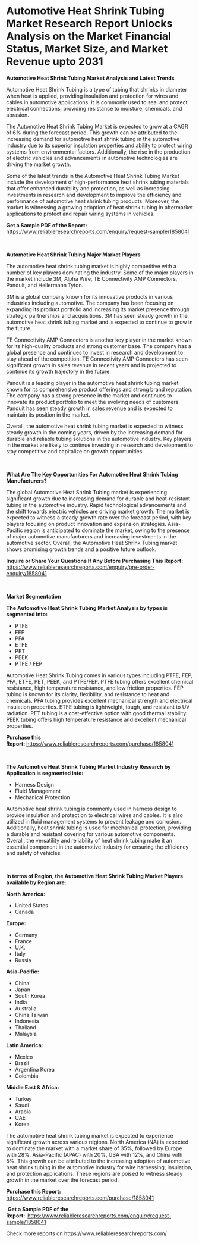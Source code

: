 <p><h1>Automotive Heat Shrink Tubing Market Research Report Unlocks Analysis on the Market Financial Status, Market Size, and Market Revenue upto 2031</h1></p><p><strong>Automotive Heat Shrink Tubing Market Analysis and Latest Trends</strong></p>
<p><p>Automotive Heat Shrink Tubing is a type of tubing that shrinks in diameter when heat is applied, providing insulation and protection for wires and cables in automotive applications. It is commonly used to seal and protect electrical connections, providing resistance to moisture, chemicals, and abrasion.</p><p>The Automotive Heat Shrink Tubing Market is expected to grow at a CAGR of 6% during the forecast period. This growth can be attributed to the increasing demand for automotive heat shrink tubing in the automotive industry due to its superior insulation properties and ability to protect wiring systems from environmental factors. Additionally, the rise in the production of electric vehicles and advancements in automotive technologies are driving the market growth.</p><p>Some of the latest trends in the Automotive Heat Shrink Tubing Market include the development of high-performance heat shrink tubing materials that offer enhanced durability and protection, as well as increasing investments in research and development to improve the efficiency and performance of automotive heat shrink tubing products. Moreover, the market is witnessing a growing adoption of heat shrink tubing in aftermarket applications to protect and repair wiring systems in vehicles.</p></p>
<p><strong>Get a Sample PDF of the Report:&nbsp;</strong> <a href="https://www.reliableresearchreports.com/enquiry/request-sample/1858041">https://www.reliableresearchreports.com/enquiry/request-sample/1858041</a></p>
<p>&nbsp;</p>
<p><strong>Automotive Heat Shrink Tubing Major Market Players</strong></p>
<p><p>The automotive heat shrink tubing market is highly competitive with a number of key players dominating the industry. Some of the major players in the market include 3M, Alpha Wire, TE Connectivity AMP Connectors, Panduit, and Hellermann Tyton.</p><p>3M is a global company known for its innovative products in various industries including automotive. The company has been focusing on expanding its product portfolio and increasing its market presence through strategic partnerships and acquisitions. 3M has seen steady growth in the automotive heat shrink tubing market and is expected to continue to grow in the future.</p><p>TE Connectivity AMP Connectors is another key player in the market known for its high-quality products and strong customer base. The company has a global presence and continues to invest in research and development to stay ahead of the competition. TE Connectivity AMP Connectors has seen significant growth in sales revenue in recent years and is projected to continue its growth trajectory in the future.</p><p>Panduit is a leading player in the automotive heat shrink tubing market known for its comprehensive product offerings and strong brand reputation. The company has a strong presence in the market and continues to innovate its product portfolio to meet the evolving needs of customers. Panduit has seen steady growth in sales revenue and is expected to maintain its position in the market.</p><p>Overall, the automotive heat shrink tubing market is expected to witness steady growth in the coming years, driven by the increasing demand for durable and reliable tubing solutions in the automotive industry. Key players in the market are likely to continue investing in research and development to stay competitive and capitalize on growth opportunities.</p></p>
<p>&nbsp;</p>
<p><strong>What Are The Key Opportunities For Automotive Heat Shrink Tubing Manufacturers?</strong></p>
<p><p>The global Automotive Heat Shrink Tubing market is experiencing significant growth due to increasing demand for durable and heat-resistant tubing in the automotive industry. Rapid technological advancements and the shift towards electric vehicles are driving market growth. The market is expected to witness a steady growth rate over the forecast period, with key players focusing on product innovation and expansion strategies. Asia-Pacific region is anticipated to dominate the market, owing to the presence of major automotive manufacturers and increasing investments in the automotive sector. Overall, the Automotive Heat Shrink Tubing market shows promising growth trends and a positive future outlook.</p></p>
<p><strong>Inquire or Share Your Questions If Any Before Purchasing This Report:</strong> <a href="https://www.reliableresearchreports.com/enquiry/pre-order-enquiry/1858041">https://www.reliableresearchreports.com/enquiry/pre-order-enquiry/1858041</a></p>
<p>&nbsp;</p>
<p><strong>Market Segmentation</strong></p>
<p><strong>The Automotive Heat Shrink Tubing Market Analysis by types is segmented into:</strong></p>
<p><ul><li>PTFE</li><li>FEP</li><li>PFA</li><li>ETFE</li><li>PET</li><li>PEEK</li><li>PTFE / FEP</li></ul></p>
<p><p>Automotive Heat Shrink Tubing comes in various types including PTFE, FEP, PFA, ETFE, PET, PEEK, and PTFE/FEP. PTFE tubing offers excellent chemical resistance, high temperature resistance, and low friction properties. FEP tubing is known for its clarity, flexibility, and resistance to heat and chemicals. PFA tubing provides excellent mechanical strength and electrical insulation properties. ETFE tubing is lightweight, tough, and resistant to UV radiation. PET tubing is a cost-effective option with good thermal stability. PEEK tubing offers high temperature resistance and excellent mechanical properties.</p></p>
<p><strong>Purchase this Report:&nbsp;</strong><a href="https://www.reliableresearchreports.com/purchase/1858041">https://www.reliableresearchreports.com/purchase/1858041</a></p>
<p>&nbsp;</p>
<p><strong>The Automotive Heat Shrink Tubing Market Industry Research by Application is segmented into:</strong></p>
<p><ul><li>Harness Design</li><li>Fluid Management</li><li>Mechanical Protection</li></ul></p>
<p><p>Automotive heat shrink tubing is commonly used in harness design to provide insulation and protection to electrical wires and cables. It is also utilized in fluid management systems to prevent leakage and corrosion. Additionally, heat shrink tubing is used for mechanical protection, providing a durable and resistant covering for various automotive components. Overall, the versatility and reliability of heat shrink tubing make it an essential component in the automotive industry for ensuring the efficiency and safety of vehicles.</p></p>
<p>&nbsp;</p>
<p><strong>In terms of Region, the Automotive Heat Shrink Tubing Market Players available by Region are:</strong></p>
<p>
    <p> <strong> North America: </strong>
        <ul>
            <li>United States</li>
            <li>Canada</li>
        </ul>
        </p> 
    <p> <strong> Europe: </strong>
        <ul>
            <li>Germany</li>
            <li>France</li>
            <li>U.K.</li>
            <li>Italy</li>
            <li>Russia</li>
        </ul>
        </p> 
    <p> <strong> Asia-Pacific: </strong>
        <ul>
            <li>China</li>
            <li>Japan</li>
            <li>South Korea</li>
            <li>India</li>
            <li>Australia</li>
            <li>China Taiwan</li>
            <li>Indonesia</li>
            <li>Thailand</li>
            <li>Malaysia</li>
        </ul>
        </p> 
    <p> <strong> Latin America: </strong>
        <ul>
            <li>Mexico</li>
            <li>Brazil</li>
            <li>Argentina Korea</li>
            <li>Colombia</li>
        </ul>
        </p> 
    <p> <strong> Middle East & Africa: </strong>
        <ul>
            <li>Turkey</li>
            <li>Saudi</li>
            <li>Arabia</li>
            <li>UAE</li>
            <li>Korea</li>
        </ul>
    </p>
    </p>
<p><p>The automotive heat shrink tubing market is expected to experience significant growth across various regions. North America (NA) is expected to dominate the market with a market share of 35%, followed by Europe with 28%, Asia-Pacific (APAC) with 20%, USA with 12%, and China with 5%. This growth can be attributed to the increasing adoption of automotive heat shrink tubing in the automotive industry for wire harnessing, insulation, and protection applications. These regions are poised to witness steady growth in the market over the forecast period.</p></p>
<p><strong>Purchase this Report: </strong><a href="https://www.reliableresearchreports.com/purchase/1858041">https://www.reliableresearchreports.com/purchase/1858041</a></p>
<p>&nbsp;<strong>Get a Sample PDF of the Report:&nbsp;&nbsp;</strong><a href="https://www.reliableresearchreports.com/enquiry/request-sample/1858041">https://www.reliableresearchreports.com/enquiry/request-sample/1858041</a></p>
<p><strong></strong></p>
<p>Check more reports on https://www.reliableresearchreports.com/</p>